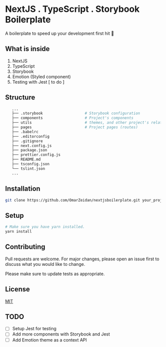 # NextJS . TypeScript . Storybook Boilerplate

A boilerplate to speed up your development first hit 🎉

## What is inside

1. NextJS
2. TypeScript
3. Storybook
4. Emotion (Styled component)
5. Testing with Jest [ to do ]

## Structure

```bash
   ...
   ├── .storybook                   # Storybook configuration
   ├── components                   # Project's components
   ├── utils                        # themes, and other project's related utils
   ├── pages                        # Project pages (routes)
   ├── .babelrc
   ├── .editorconfig
   ├── .gitignore
   ├── next.config.js
   ├── package.json
   ├── prettier.config.js
   ├── README.md
   ├── tsconfig.json
   └── tslint.json
   ...
```

## Installation

```bash
git clone https://github.com/OmarZeidan/nextjsboilerplate.git your_project_name
```

## Setup

```bash
# Make sure you have yarn installed.
yarn install
```

## Contributing

Pull requests are welcome. For major changes, please open an issue first to discuss what you would like to change.

Please make sure to update tests as appropriate.

## License

[MIT](https://choosealicense.com/licenses/mit/)

## TODO

- [ ] Setup Jest for testing
- [ ] Add more components with Storybook and Jest
- [ ] Add Emotion theme as a context API
